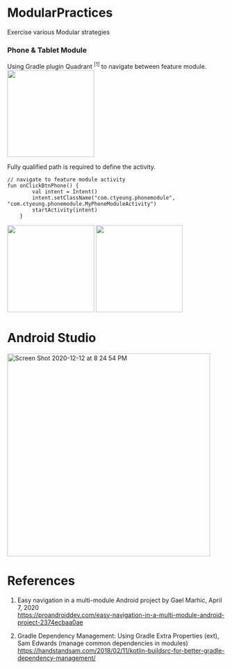 # ModularPractices
Exercise various Modular strategies

### Phone & Tablet Module

Using Gradle plugin Quadrant <sup>[1]</sup> to navigate between feature module. \
<img width="200" src="https://user-images.githubusercontent.com/1282659/102001388-76845d80-3cb7-11eb-8406-6646d3b0325a.png">
 
Fully qualified path is required to define the activity.

```
// navigate to feature module activity
fun onClickBtnPhone() {
        val intent = Intent()
        intent.setClassName("com.ctyeung.phonemodule", "com.ctyeung.phonemodule.MyPhoneModuleActivity")
        startActivity(intent)
    }
```
<img width="200" src="https://user-images.githubusercontent.com/1282659/102001391-78e6b780-3cb7-11eb-8847-2b5068bfe811.png"> <img width="200" src="https://user-images.githubusercontent.com/1282659/102001393-7a17e480-3cb7-11eb-9403-311ff3c357ac.png">

# Android Studio

<img width="467" alt="Screen Shot 2020-12-12 at 8 24 54 PM" src="https://user-images.githubusercontent.com/1282659/102001490-7042b100-3cb8-11eb-8512-b2536c637f15.png">

# References

1. Easy navigation in a multi-module Android project by Gael Marhic, April 7, 2020 \
https://proandroiddev.com/easy-navigation-in-a-multi-module-android-project-2374ecbaa0ae

2. Gradle Dependency Management: Using Gradle Extra Properties (ext), Sam Edwards (manage common dependencies in modules) \
https://handstandsam.com/2018/02/11/kotlin-buildsrc-for-better-gradle-dependency-management/
